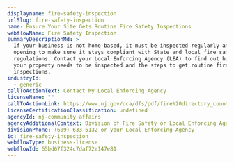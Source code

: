 ```yaml
---
displayname: fire-safety-inspection
urlSlug: fire-safety-inspection
name: Ensure Your Site Gets Routine Fire Safety Inspections
webflowName: Fire Safety Inspection
summaryDescriptionMd: >
  If your business is not home-based, it must be inspected regularly after
  opening to make sure it stays compliant with State and local fire safety
  regulations. Contact your Local Enforcing Agency (LEA) to find out how often
  your property needs to be inspected and the steps to get routine fire
  inspections.
industryId:
  - generic
callToActionText: Contact My Local Enforcing Agency
licenseName: ""
callToActionLink: https://www.nj.gov/dca/dfs/pdf/fire%20directory_county%20summary/fire_code_enforcement_director.pdf
licenseCertificationClassification: undefined
agencyId: nj-community-affairs
agencyAdditionalContext: Division of Fire Safety or Local Enforcing Agency
divisionPhone: (609) 633-6132 or your Local Enforcing Agency
id: fire-safety-inspection
webflowType: business-license
webflowId: 65bd67f324c7daf72e147e81
---
```

